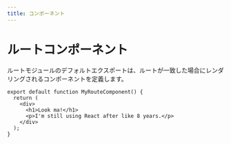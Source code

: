 ```yaml
---
title: コンポーネント
---
```


# ルートコンポーネント

ルートモジュールのデフォルトエクスポートは、ルートが一致した場合にレンダリングされるコンポーネントを定義します。

```tsx filename=app/routes/my-route.tsx
export default function MyRouteComponent() {
  return (
    <div>
      <h1>Look ma!</h1>
      <p>I'm still using React after like 8 years.</p>
    </div>
  );
}
```
